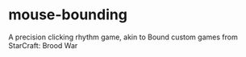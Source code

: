# mouse-bounding
A precision clicking rhythm game, akin to Bound custom games from StarCraft: Brood War
